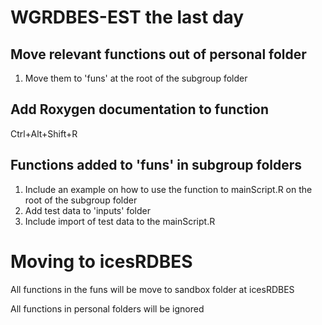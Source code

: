 # WGRDBES-EST the last day

## Move relevant functions out of personal folder
1. Move them to 'funs' at the root of the subgroup folder

## Add Roxygen documentation to function
Ctrl+Alt+Shift+R

## Functions added to 'funs' in subgroup folders

1. Include an example on how to use the function to mainScript.R on the root of the subgroup folder
2. Add test data to 'inputs' folder
3. Include import of test data to the mainScript.R

# Moving to icesRDBES
All functions in the funs will be move to sandbox folder at icesRDBES

All functions in personal folders will be ignored
